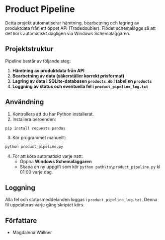 
# Product Pipeline

Detta projekt automatiserar hämtning, bearbetning och lagring av produktdata från ett öppet API (Tradedoubler). 
Flödet schemaläggs så att det körs automatiskt dagligen via Windows Schemaläggaren.

## Projektstruktur

Pipeline består av följande steg:

1. **Hämtning av produktdata från API**
2. **Bearbetning av data (säkerställer korrekt prisformat)**
3. **Lagring av data i SQLite-databasen `products.db` i tabellen `products`**
4. **Loggning av status och eventuella fel i `product_pipeline_log.txt`**

## Användning

1. Kontrollera att du har Python installerat.
2. Installera beroenden:

```bash
pip install requests pandas
```

3. Kör programmet manuellt:

```bash
python product_pipeline.py
```

4. För att köra automatiskt varje natt:
   - Öppna **Windows Schemaläggaren**
   - Skapa en ny uppgift som kör `python path\to\product_pipeline.py` kl 01:00 varje dag.

## Loggning

Alla fel och statusmeddelanden loggas i `product_pipeline_log.txt`. Denna fil uppdateras varje gång skriptet körs.

## Författare

- Magdalena Wallner
